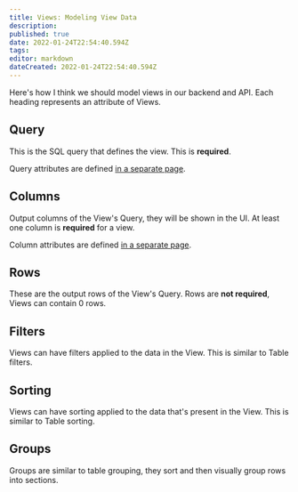 ```yaml
---
title: Views: Modeling View Data
description: 
published: true
date: 2022-01-24T22:54:40.594Z
tags: 
editor: markdown
dateCreated: 2022-01-24T22:54:40.594Z
---
```


Here's how I think we should model views in our backend and API. Each heading represents an attribute of Views.

## Query
This is the SQL query that defines the view. This is **required**. 

Query attributes are defined [in a separate page](/product/specs/2022-01-views/03-modeling-view-query).

## Columns
Output columns of the View's Query, they will be shown in the UI.  At least one column is **required** for a view.

Column attributes are defined [in a separate page](/product/specs/2022-01-views/04-modeling-view-columns).

## Rows
These are the output rows of the View's Query. Rows are **not required**, Views can contain 0 rows.

## Filters
Views can have filters applied to the data in the View. This is similar to Table filters.

## Sorting
Views can have sorting applied to the data that's present in the View. This is similar to Table sorting.

## Groups
Groups are similar to table grouping, they sort and then visually group rows into sections.
